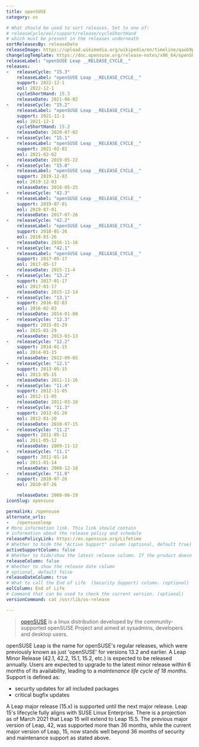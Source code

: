 ```yaml
---
title: openSUSE
category: os

# What should be used to sort releases. Set to one of:
# releaseCycle/eol/support/release/cycleShortHand
# which must be present in the releases underneath
sortReleasesBy: releaseDate
releaseImage: https://upload.wikimedia.org/wikipedia/en/timeline/qaub9pjgtzf5zjbrlbjruujp47jv6r5.png
changelogTemplate: https://doc.opensuse.org/release-notes/x86_64/openSUSE/Leap/__CYCLE_SHORT_HAND__/
releaseLabel: "openSUSE Leap __RELEASE_CYCLE__"
releases:
-   releaseCycle: "15.3"
    releaseLabel: "openSUSE Leap __RELEASE_CYCLE__"
    support: 2022-12-1
    eol: 2022-12-1
    cycleShortHand: 15.3
    releaseDate: 2021-06-02
-   releaseCycle: "15.2"
    releaseLabel: "openSUSE Leap __RELEASE_CYCLE__"
    support: 2021-12-1
    eol: 2021-12-1
    cycleShortHand: 15.2
    releaseDate: 2020-07-02
-   releaseCycle: "15.1"
    releaseLabel: "openSUSE Leap __RELEASE_CYCLE__"
    support: 2021-02-02
    eol: 2021-02-02
    releaseDate: 2019-05-22
-   releaseCycle: "15.0"
    releaseLabel: "openSUSE Leap __RELEASE_CYCLE__"
    support: 2019-12-03
    eol: 2019-12-03
    releaseDate: 2018-05-25
-   releaseCycle: "42.3"
    releaseLabel: "openSUSE Leap __RELEASE_CYCLE__"
    support: 2019-07-01
    eol: 2019-07-01
    releaseDate: 2017-07-26
-   releaseCycle: "42.2"
    releaseLabel: "openSUSE Leap __RELEASE_CYCLE__"
    support: 2018-01-26
    eol: 2018-01-26
    releaseDate: 2016-11-16
-   releaseCycle: "42.1"
    releaseLabel: "openSUSE Leap __RELEASE_CYCLE__"
    support: 2017-05-17
    eol: 2017-05-17
    releaseDate: 2015-11-4
-   releaseCycle: "13.2"
    support: 2017-01-17
    eol: 2017-01-17
    releaseDate: 2015-12-14
-   releaseCycle: "13.1"
    support: 2016-02-03
    eol: 2016-02-03
    releaseDate: 2014-01-08
-   releaseCycle: "12.3"
    support: 2015-01-29
    eol: 2015-01-29
    releaseDate: 2013-03-13
-   releaseCycle: "12.2"
    support: 2014-01-15
    eol: 2014-01-15
    releaseDate: 2012-09-05
-   releaseCycle: "12.1"
    support: 2013-05-15
    eol: 2013-05-15
    releaseDate: 2011-11-16
-   releaseCycle: "11.4"
    support: 2012-11-05
    eol: 2012-11-05
    releaseDate: 2011-03-10
-   releaseCycle: "11.3"
    support: 2012-01-20
    eol: 2012-01-20
    releaseDate: 2010-07-15
-   releaseCycle: "11.2"
    support: 2011-05-12
    eol: 2011-05-12
    releaseDate: 2009-11-12
-   releaseCycle: "11.1"
    support: 2011-01-14
    eol: 2011-01-14
    releaseDate: 2008-12-18
-   releaseCycle: "11.0"
    support: 2010-07-26
    eol: 2010-07-26

    releaseDate: 2008-06-19
iconSlug: opensuse

permalink: /opensuse
alternate_urls:
-   /opensuseleap
# More information link. This link should contain
# information about the release policy and schedule
releasePolicyLink: https://en.opensuse.org/Lifetime
# Whether to hide the "Active Support" column (optional, default true)
activeSupportColumn: false
# Whether to hide/show the latest release column. If the product doesn't have patch releases, set this to false. (optional, default true)
releaseColumn: false
# Whether to show the release date column
# optional, default false
releaseDateColumn: true
# What to call the End of Life  (Security Support) column. (optional)
eolColumn: End of Life
# Command that can be used to check the current version. (optional)
versionCommand: cat /usr/lib/os-release

---
```


> [openSUSE](https://www.opensuse.org/) is a linux distribution developed by the community-supported openSUSE Project and aimed at sysadmins, developers and desktop users.

openSUSE Leap is the name for openSUSE's regular releases, which were previously known as just 'openSUSE' for versions 13.2 and earlier. A Leap Minor Release (42.1, 42.2, 15.1, 15.2, etc.) is expected to be released annually. Users are expected to upgrade to the latest minor release within 6 months of its availability, leading to a _maintenance life cycle of 18 months_. Support is defined as:

- security updates for all included packages
- critical bugfix updates

A Leap major release (15.x) is supported until the next major release. Leap 15's lifecycle fully aligns with SUSE Linux Enterprise. There is a projection as of March 2021 that Leap 15 will extend to Leap 15.5. The previous major version of Leap, 42, was supported more than 36 months, while the current major version of Leap, 15, now stands well beyond 36 months of security and maintenance support as stated above.
